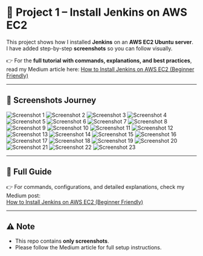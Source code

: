 # 🚀 Project 1 – Install Jenkins on AWS EC2

This project shows how I installed **Jenkins** on an **AWS EC2 Ubuntu server**.  
I have added step-by-step **screenshots** so you can follow visually.  

👉 For the **full tutorial with commands, explanations, and best practices**,  
read my Medium article here: [How to Install Jenkins on AWS EC2 (Beginner Friendly)](https://medium.com/@sirohi-v/jenkins-setup-on-aws-ec2-no-experience-needed-8b84f2ec0355)  

---

## 📸 Screenshots Journey

![Screenshot 1](./screenshots/1.png)
![Screenshot 2](./screenshots/2.png)
![Screenshot 3](./screenshots/3.png)
![Screenshot 4](./screenshots/4.png)
![Screenshot 5](./screenshots/5.png)
![Screenshot 6](./screenshots/6.png)
![Screenshot 7](./screenshots/7.png)
![Screenshot 8](./screenshots/8.png)
![Screenshot 9](./screenshots/9.png)
![Screenshot 10](./screenshots/10.png)
![Screenshot 11](./screenshots/11.png)
![Screenshot 12](./screenshots/12.png)
![Screenshot 13](./screenshots/13.png)
![Screenshot 14](./screenshots/14.png)
![Screenshot 15](./screenshots/15.png)
![Screenshot 16](./screenshots/16.png)
![Screenshot 17](./screenshots/17.png)
![Screenshot 18](./screenshots/18.png)
![Screenshot 19](./screenshots/19.png)
![Screenshot 20](./screenshots/20.png)
![Screenshot 21](./screenshots/21.png)
![Screenshot 22](./screenshots/22.png)
![Screenshot 23](./screenshots/23.png)

---

## 📖 Full Guide  
👉 For commands, configurations, and detailed explanations, check my Medium post:  
[How to Install Jenkins on AWS EC2 (Beginner Friendly)](https://medium.com/@sirohi-v/jenkins-setup-on-aws-ec2-no-experience-needed-8b84f2ec0355)

---

## ⚠️ Note
- This repo contains **only screenshots**.  
- Please follow the Medium article for full setup instructions.

